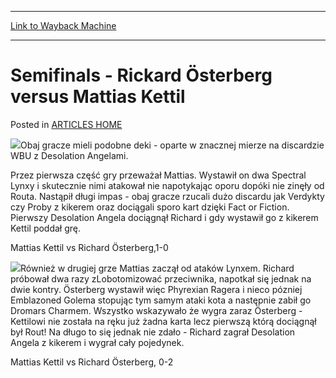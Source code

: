 
---
[Link to Wayback Machine](https://web.archive.org/web/20171030024115/https://magic.wizards.com/en/articles/archive/semifinals-rickard-%C3%B6sterberg-versus-mattias-kettil-2000-01-01)

[_metadata_:description]:- "Obaj gracze mieli podobne deki - oparte w znacznej mierze na discardzie WBU z Desolation Angelami."
[_metadata_:generator]:- "Drupal 7 (http://drupal.org)"
[_metadata_:node]:- "959416"
[_metadata_:publish_date]:- "2000-01-01"
[_metadata_:source]:- "div-main-content"
[_metadata_:title]:- "Semifinals - Rickard Österberg versus Mattias Kettil"
[_metadata_:wayback_capture_timestamp]:- "2017-10-30 02:41:15"
[_metadata_:wayback_raw_url]:- "https://web.archive.org/web/20171030024115id_/https://magic.wizards.com/en/articles/archive/semifinals-rickard-%C3%B6sterberg-versus-mattias-kettil-2000-01-01"
[_metadata_:wayback_url]:- "https://magic.wizards.com/en/articles/archive/semifinals-rickard-%C3%B6sterberg-versus-mattias-kettil-2000-01-01"
---


Semifinals - Rickard Österberg versus Mattias Kettil
====================================================



 Posted in [ARTICLES HOME](/en/articles)











![](https://media.magic.wizards.com/image_legacy_migration/sideboard/images/GPWARSAW01/872.jpg)Obaj gracze mieli podobne deki - oparte w znacznej mierze na discardzie WBU z Desolation Angelami.


Przez pierwsza część gry przeważał Mattias. Wystawił on dwa Spectral Lynxy i skutecznie nimi atakował nie napotykając oporu dopóki nie zinęły od Routa. Nastąpił długi impas - obaj gracze rzucali dużo discardu jak Verdykty czy Proby z kikerem oraz dociągali sporo kart dzięki Fact or Fiction. Pierwszy Desolation Angela dociągnął Richard i gdy wystawił go z kikerem Kettil poddał grę.


Mattias Kettil vs Richard Österberg,1-0


![](https://media.magic.wizards.com/image_legacy_migration/sideboard/images/GPWARSAW01/870.jpg)Również w drugiej grze Mattias zaczął od ataków Lynxem. Richard próbował dwa razy zLobotomizować przeciwnika, napotkał się jednak na dwie kontry. Österberg wystawił więc Phyrexian Ragera i nieco pózniej Emblazoned Golema stopując tym samym ataki kota a następnie zabił go Dromars Charmem. Wszystko wskazywało że wygra zaraz Österberg - Kettilowi nie została na ręku już żadna karta lecz pierwszą którą dociągnął był Rout! Na długo to się jednak nie zdało - Richard zagrał Desolation Angela z kikerem i wygrał cały pojedynek.


Mattias Kettil vs Richard Österberg, 0-2







